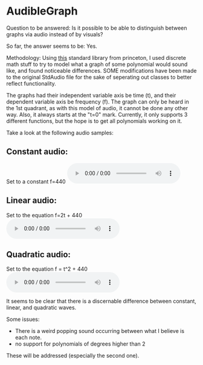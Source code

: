 # AudibleGraph

Question to be answered: Is it possible to be able to distinguish between graphs via audio instead of by visuals?

So far, the answer seems to be: Yes.

Methodology: Using [this](https://introcs.cs.princeton.edu/java/stdlib/StdAudio.java.html) standard library from princeton, I used discrete math stuff to try to model what a graph of some polynomial would sound like, and found noticeable differences. SOME modifications have been made to the original StdAudio file for the sake of seperating out classes to better reflect functionality.

The graphs had their independent variable axis be time (t), and their dependent variable axis be frequency (f). The graph can only be heard in the 1st quadrant, as with this model of audio, it cannot be done any other way. Also, it always starts at the "t=0" mark. Currently, it only supports 3 different functions, but the hope is to get all polynomials working on it. 

Take a look at the following audio samples:

## Constant audio:
Set to a constant f=440
<audio controls>
<source src="graph_samples/constant.wav" type="audio/wav">
</audio>

## Linear audio:
Set to the equation f=2t + 440
<audio controls>
<source src="graph_samples/linear.wav" type="audio/wav">
</audio>

## Quadratic audio:
Set to the equation f = t^2 + 440
<audio controls>
<source src="graph_samples/quadratic.wav" type="audio/wav">
</audio>

It seems to be clear that there is a discernable difference between constant, linear, and quadratic waves.

Some issues:

- There is a weird popping sound occurring between what I believe is each note.
- no support for polynomials of degrees higher than 2

These will be addressed (especially the second one).
